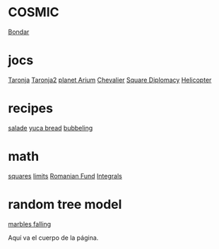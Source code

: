 # COSMIC

 [Bondar](https://mambon5.github.io/taronja/webpages/Bondar_groundghits_bigmap.html)
# jocs

 [Taronja](https://mambon5.github.io/taronja/taronja1.html) [Taronja2](https://mambon5.github.io/taronja/taronja2.html) [planet Arium](https://mambon5.github.io/taronja/planetArium8.html)  [Chevalier](https://mambon5.github.io/chevalier/chevi1.html) [Square Diplomacy](https://mambon5.github.io/squareDiplomacy/SquareDiplomacy2_map2.html) [Helicopter](https://mambon5.github.io/taronja/joricop3.html)
# recipes
[salade](https://mambon5.github.io/taronja/ensalada.html)
[yuca bread](https://mambon5.github.io/taronja/cookies1.html)
[bubbeling](https://mambon5.github.io/taronja/bombolles1.html)

# math
  [squares](https://mambon5.github.io/taronja/squaresgaanloos.html)
   [limits](https://mambon5.github.io/taronja/limits3.html)
    [Romanian Fund](https://mambon5.github.io/taronja/anianfound.html)
     [Integrals](https://mambon5.github.io/taronja/integrals1.html)
  
# random tree model 
  [marbles falling](https://mambon5.github.io/taronja/michaelfluids/index.html)

Aquí va el cuerpo de la página.
<div align="center">
<script async src="//pagead2.googlesyndication.com/pagead/js/adsbygoogle.js"></script>
<!-- Leaderboard de la página principal -->
<ins class="adsbygoogle"
style="display:inline-block;width:728px;height:90px"
data-ad-client="ca-pub-1234567890123456"
data-ad-slot="1234567890"></ins>
<script>
(adsbygoogle = window.adsbygoogle || []).push({});
</script>
</div>

